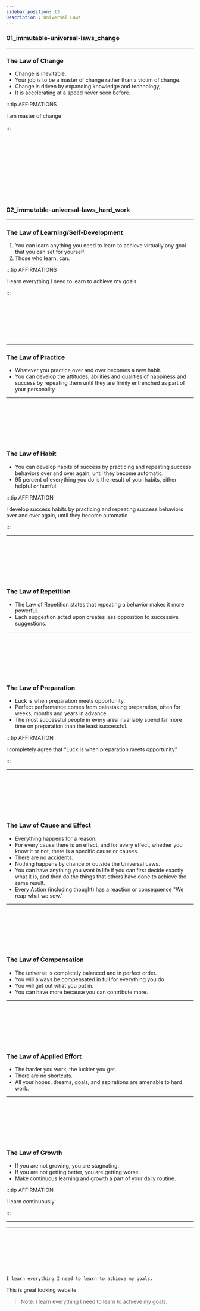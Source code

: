 ```yaml
---
sidebar_position: 13
Description : Universal Laws
---
```


### 01_immutable-universal-laws_change

---

### The Law of Change
  

 - Change is inevitable. 
 -  Your job is to be a master of change rather than a victim of change.
 - Change is driven by expanding knowledge and technology,
 - It is accelerating at a speed never seen before.   


:::tip AFFIRMATIONS 

I am master of change

:::

<br/><br/><br/><br/><br/><br/>
----
### 02_immutable-universal-laws_hard_work #

---

### The Law of Learning/Self-Development ###

1.  You can learn anything you need to learn to achieve virtually any goal that you can set for yourself.
2.  Those who learn, can.
    

:::tip AFFIRMATIONS 

I learn everything I need to learn to achieve my goals.

:::


<br/><br/><br/><br/><br/><br/>

---

### The Law of Practice ###

- Whatever you practice over and over becomes a new habit.
- You can develop the attitudes, abilities and qualities of happiness and success by repeating them until they are firmly entrenched as part of your personality



---
<br/><br/><br/><br/><br/><br/>


### The Law of Habit ###

- You can develop habits of success by practicing and repeating success behaviors over and over again, until they become automatic.
- 95 percent of everything you do is the result of your habits, either helpful or hurtful


:::tip AFFIRMATION

I develop success habits by practicing and repeating success behaviors over and over again, until they become automatic

:::


---
<br/><br/><br/><br/><br/><br/>


### The Law of Repetition ###

- The Law of Repetition states that repeating a behavior makes it more powerful.
- Each suggestion acted upon creates less opposition to successive suggestions.


---
<br/><br/><br/><br/><br/><br/>


### The Law of Preparation ###

- Luck is when preparation meets opportunity.
- Perfect performance comes from painstaking preparation, often for weeks, months and years in advance.
- The most successful people in every area invariably spend far more time on preparation than the least successful.



:::tip AFFIRMATION

I completely agree that “Luck is when preparation meets opportunity”

:::


---
<br/><br/><br/><br/><br/><br/>

### The Law of Cause and Effect ###

- Everything happens for a reason. 
- For every cause there is an effect, and for every effect, whether you know it or not, there is a specific cause or causes. 
- There are no accidents.
- Nothing happens by chance or outside the Universal Laws. 
- You can have anything you want in life if you can first decide exactly what it is, and then do the things that others have done to achieve the same result.
- Every Action (including thought) has a reaction or consequence "We reap what we sow."


---
<br/><br/><br/><br/><br/><br/>


### The Law of Compensation ###

- The universe is completely balanced and in perfect order. 
- You will always be compensated in full for everything you do.
- You will get out what you put in. 
- You can have more because you can contribute more.


---
<br/><br/><br/><br/><br/><br/>


 
### The Law of Applied Effort ###

- The harder you work, the luckier you get.
- There are no shortcuts.
- All your hopes, dreams, goals, and aspirations are amenable to hard work.


---
<br/><br/><br/><br/><br/><br/>

### The Law of Growth ###

- If you are not growing, you are stagnating. 
- If you are not getting better, you are getting worse.
- Make continuous learning and growth a part of your daily routine.

:::tip AFFIRMATION

I learn continuously.

:::

--- 
---
<br/><br/><br/><br/><br/><br/>
 
```sh
I learn everything I need to learn to achieve my goals.
```
This is great looking website

> Note: I learn everything I need to learn to achieve my goals.
